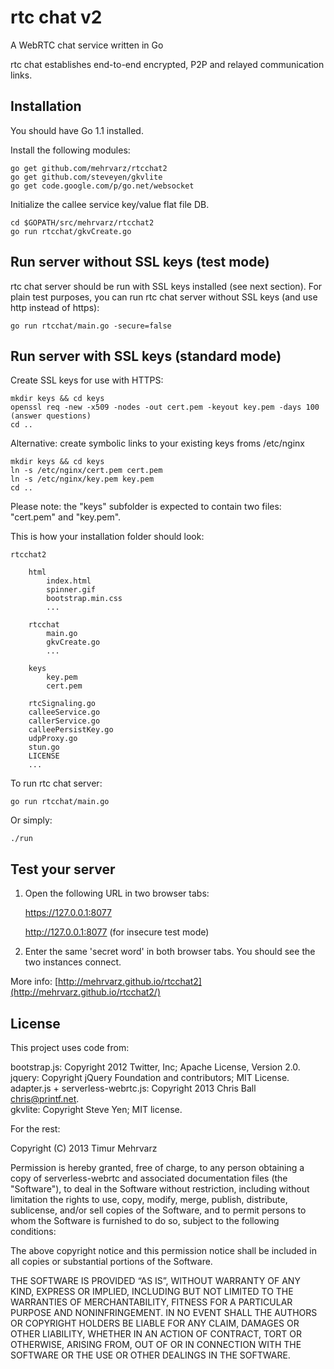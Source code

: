 rtc chat v2
===========

A WebRTC chat service written in Go

rtc chat establishes end-to-end encrypted, P2P and relayed communication links.


Installation
------------

You should have Go 1.1 installed. 

Install the following modules:

	go get github.com/mehrvarz/rtcchat2
	go get github.com/steveyen/gkvlite
	go get code.google.com/p/go.net/websocket

Initialize the callee service key/value flat file DB.

	cd $GOPATH/src/mehrvarz/rtcchat2
	go run rtcchat/gkvCreate.go


Run server without SSL keys (test mode)
---------------------------------------

rtc chat server should be run with SSL keys installed (see next section). 
For plain test purposes, you can run rtc chat server without SSL keys (and use http instead of https):

	go run rtcchat/main.go -secure=false


Run server with SSL keys (standard mode)
----------------------------------------

Create SSL keys for use with HTTPS:

	mkdir keys && cd keys
	openssl req -new -x509 -nodes -out cert.pem -keyout key.pem -days 100
	(answer questions)
	cd ..

Alternative: create symbolic links to your existing keys froms /etc/nginx

	mkdir keys && cd keys
	ln -s /etc/nginx/cert.pem cert.pem
	ln -s /etc/nginx/key.pem key.pem
	cd ..

Please note: the "keys" subfolder is expected to contain two files: "cert.pem" and "key.pem".

This is how your installation folder should look:

	rtcchat2

		html
			index.html
			spinner.gif
			bootstrap.min.css
			...

		rtcchat
			main.go
			gkvCreate.go
			...

		keys
			key.pem
			cert.pem

		rtcSignaling.go
		calleeService.go
		callerService.go
		calleePersistKey.go
		udpProxy.go
		stun.go
		LICENSE
		...

To run rtc chat server:

	go run rtcchat/main.go

Or simply:

	./run
	
Test your server 
----------------

1. Open the following URL in two browser tabs:

	https://127.0.0.1:8077
	
	http://127.0.0.1:8077 (for insecure test mode)

2. Enter the same 'secret word' in both browser tabs. You should see the two instances connect.


More info: [http://mehrvarz.github.io/rtcchat2](http://mehrvarz.github.io/rtcchat2/)

License
-------

This project uses code from:

bootstrap.js: Copyright 2012 Twitter, Inc; Apache License, Version 2.0.<br/>
jquery: Copyright jQuery Foundation and contributors; MIT License.<br/>
adapter.js + serverless-webrtc.js: Copyright 2013 Chris Ball <chris@printf.net>.<br/>
gkvlite: Copyright Steve Yen; MIT license.<br/>

For the rest:

Copyright (C) 2013 Timur Mehrvarz

Permission is hereby granted, free of charge, to any person obtaining a
copy of serverless-webrtc and associated documentation files (the "Software"),
to deal in the Software without restriction, including without limitation the
rights to use, copy, modify, merge, publish, distribute, sublicense, and/or
sell copies of the Software, and to permit persons to whom the Software is
furnished to do so, subject to the following conditions:

The above copyright notice and this permission notice shall be included in
all copies or substantial portions of the Software.

THE SOFTWARE IS PROVIDED “AS IS”, WITHOUT WARRANTY OF ANY KIND, EXPRESS OR
IMPLIED, INCLUDING BUT NOT LIMITED TO THE WARRANTIES OF MERCHANTABILITY,
FITNESS FOR A PARTICULAR PURPOSE AND NONINFRINGEMENT. IN NO EVENT SHALL THE
AUTHORS OR COPYRIGHT HOLDERS BE LIABLE FOR ANY CLAIM, DAMAGES OR OTHER
LIABILITY, WHETHER IN AN ACTION OF CONTRACT, TORT OR OTHERWISE, ARISING FROM,
OUT OF OR IN CONNECTION WITH THE SOFTWARE OR THE USE OR OTHER DEALINGS IN
THE SOFTWARE.

